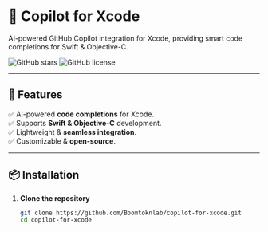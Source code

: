 # 🚀 Copilot for Xcode  

AI-powered GitHub Copilot integration for Xcode, providing smart code completions for Swift & Objective-C.

![GitHub stars](https://img.shields.io/github/stars/Boomtokn/copilot-for-xcode?style=social)
![GitHub license](https://img.shields.io/github/license/Boomtokn/copilot-for-xcode)

---

## 🔹 Features  
✅ AI-powered **code completions** for Xcode.  
✅ Supports **Swift & Objective-C** development.  
✅ Lightweight & **seamless integration**.  
✅ Customizable & **open-source**.  

---

## 📦 Installation  

1. **Clone the repository**  
   ```sh
   git clone https://github.com/Boomtoknlab/copilot-for-xcode.git
   cd copilot-for-xcode
